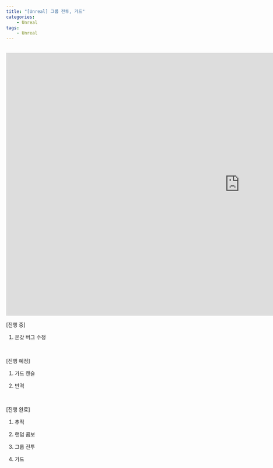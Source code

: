 ```yaml
---
title: "[Unreal] 그룹 전투, 가드"
categories:
    - Unreal
tags:
    - Unreal
---
```


<br>
<iframe width="1280" height="720" src="https://www.youtube.com/embed/YIvXbmJsSgQ" title="YouTube video player" frameborder="0" allow="accelerometer; autoplay; clipboard-write; encrypted-media; gyroscope; picture-in-picture" allowfullscreen></iframe>

<br>

[진행 중]

1. 온갖 버그 수정

​

[진행 예정]

1. 가드 캔슬

2. 반격

​

[진행 완료]

1. 추적

2. 랜덤 콤보

3. 그룹 전투

4. 가드